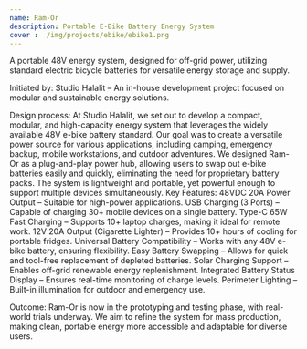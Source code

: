 ```yaml
---
name: Ram-Or
description: Portable E-Bike Battery Energy System
cover :  /img/projects/ebike/ebike1.png
---
```


A portable 48V energy system, designed for off-grid power, utilizing standard electric bicycle batteries for versatile energy storage and supply.

Initiated by:
Studio Halalit – An in-house development project focused on modular and sustainable energy solutions.

Design process:
At Studio Halalit, we set out to develop a compact, modular, and high-capacity energy system that leverages the widely available 48V e-bike battery standard. Our goal was to create a versatile power source for various applications, including camping, emergency backup, mobile workstations, and outdoor adventures.
We designed Ram-Or as a plug-and-play power hub, allowing users to swap out e-bike batteries easily and quickly, eliminating the need for proprietary battery packs. The system is lightweight and portable, yet powerful enough to support multiple devices simultaneously.
Key Features:
48VDC 20A Power Output – Suitable for high-power applications.
USB Charging (3 Ports) – Capable of charging 30+ mobile devices on a single battery.
Type-C 65W Fast Charging – Supports 10+ laptop charges, making it ideal for remote work.
12V 20A Output (Cigarette Lighter) – Provides 10+ hours of cooling for portable fridges.
Universal Battery Compatibility – Works with any 48V e-bike battery, ensuring flexibility.
Easy Battery Swapping – Allows for quick and tool-free replacement of depleted batteries.
Solar Charging Support – Enables off-grid renewable energy replenishment.
Integrated Battery Status Display – Ensures real-time monitoring of charge levels.
Perimeter Lighting – Built-in illumination for outdoor and emergency use.

Outcome:
Ram-Or is now in the prototyping and testing phase, with real-world trials underway. We aim to refine the system for mass production, making clean, portable energy more accessible and adaptable for diverse users.

